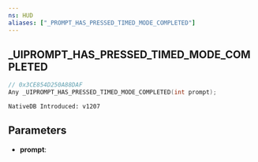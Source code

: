 ```yaml
---
ns: HUD
aliases: ["_PROMPT_HAS_PRESSED_TIMED_MODE_COMPLETED"]
---
```

## _UIPROMPT_HAS_PRESSED_TIMED_MODE_COMPLETED

```c
// 0x3CE854D250A88DAF
Any _UIPROMPT_HAS_PRESSED_TIMED_MODE_COMPLETED(int prompt);
```

```
NativeDB Introduced: v1207
```

## Parameters
* **prompt**:

